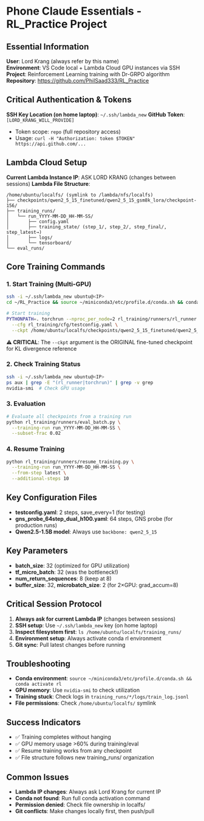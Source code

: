 # Phone Claude Essentials - RL_Practice Project

## Essential Information
**User**: Lord Krang (always refer by this name)  
**Environment**: VS Code local + Lambda Cloud GPU instances via SSH  
**Project**: Reinforcement Learning training with Dr-GRPO algorithm  
**Repository**: https://github.com/PhilSaad333/RL_Practice  

## Critical Authentication & Tokens
**SSH Key Location (on home laptop)**: `~/.ssh/lambda_new`
**GitHub Token**: `[LORD_KRANG_WILL_PROVIDE]`
- Token scope: `repo` (full repository access)  
- Usage: `curl -H "Authorization: token $TOKEN" https://api.github.com/...`

## Lambda Cloud Setup
**Current Lambda Instance IP**: ASK LORD KRANG (changes between sessions)
**Lambda File Structure**:
```
/home/ubuntu/localfs/ (symlink to /lambda/nfs/localfs)
├── checkpoints/qwen2_5_15_finetuned/qwen2_5_15_gsm8k_lora/checkpoint-156/
├── training_runs/
│   └── run_YYYY-MM-DD_HH-MM-SS/
│       ├── config.yaml
│       ├── training_state/ (step_1/, step_2/, step_final/, step_latest→)
│       ├── logs/
│       └── tensorboard/
└── eval_runs/
```

## Core Training Commands

### 1. Start Training (Multi-GPU)
```bash
ssh -i ~/.ssh/lambda_new ubuntu@<IP>
cd ~/RL_Practice && source ~/miniconda3/etc/profile.d/conda.sh && conda activate rl

# Start training
PYTHONPATH=. torchrun --nproc_per_node=2 rl_training/runners/rl_runner.py \
  --cfg rl_training/cfg/testconfig.yaml \
  --ckpt /home/ubuntu/localfs/checkpoints/qwen2_5_15_finetuned/qwen2_5_15_gsm8k_lora/checkpoint-156
```

**⚠️ CRITICAL**: The `--ckpt` argument is the ORIGINAL fine-tuned checkpoint for KL divergence reference

### 2. Check Training Status
```bash
ssh -i ~/.ssh/lambda_new ubuntu@<IP>
ps aux | grep -E "(rl_runner|torchrun)" | grep -v grep
nvidia-smi  # Check GPU usage
```

### 3. Evaluation
```bash
# Evaluate all checkpoints from a training run
python rl_training/runners/eval_batch.py \
  --training-run run_YYYY-MM-DD_HH-MM-SS \
  --subset-frac 0.02
```

### 4. Resume Training
```bash
python rl_training/runners/resume_training.py \
  --training-run run_YYYY-MM-DD_HH-MM-SS \
  --from-step latest \
  --additional-steps 10
```

## Key Configuration Files
- **testconfig.yaml**: 2 steps, save_every=1 (for testing)
- **gns_probe_64step_dual_h100.yaml**: 64 steps, GNS probe (for production runs)
- **Qwen2.5-1.5B model**: Always use `backbone: qwen2_5_15`

## Key Parameters
- **batch_size**: 32 (optimized for GPU utilization)
- **tf_micro_batch**: 32 (was the bottleneck!)
- **num_return_sequences**: 8 (keep at 8)
- **buffer_size**: 32, **microbatch_size**: 2 (for 2×GPU: grad_accum=8)

## Critical Session Protocol
1. **Always ask for current Lambda IP** (changes between sessions)
2. **SSH setup**: Use `~/.ssh/lambda_new` key (on home laptop)
3. **Inspect filesystem first**: `ls /home/ubuntu/localfs/training_runs/`
4. **Environment setup**: Always activate conda rl environment
5. **Git sync**: Pull latest changes before running

## Troubleshooting
- **Conda environment**: `source ~/miniconda3/etc/profile.d/conda.sh && conda activate rl`
- **GPU memory**: Use `nvidia-smi` to check utilization
- **Training stuck**: Check logs in `training_runs/*/logs/train_log.jsonl`
- **File permissions**: Check `/home/ubuntu/localfs/` symlink

## Success Indicators
- ✅ Training completes without hanging
- ✅ GPU memory usage >60% during training/eval
- ✅ Resume training works from any checkpoint
- ✅ File structure follows new training_runs/ organization

## Common Issues
- **Lambda IP changes**: Always ask Lord Krang for current IP
- **Conda not found**: Run full conda activation command
- **Permission denied**: Check file ownership in localfs/
- **Git conflicts**: Make changes locally first, then push/pull
